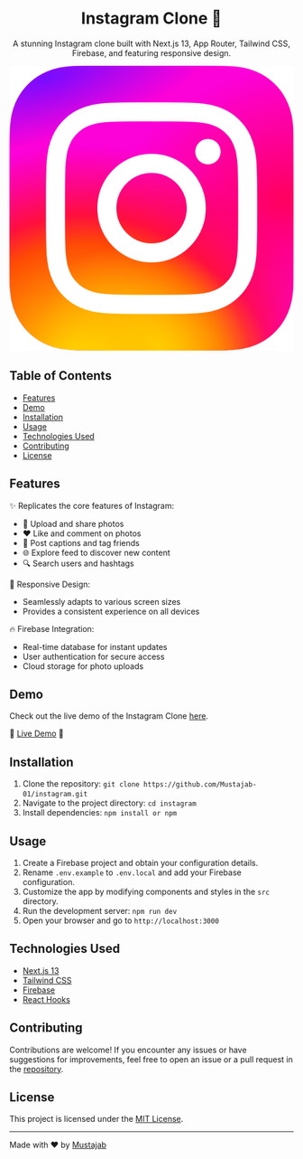 <h1 align="center">
  Instagram Clone 📸
</h1>

<p align="center">
  A stunning Instagram clone built with Next.js 13, App Router, Tailwind CSS, Firebase, and featuring responsive design.
</p>

<p align="center">
  <img src="./src/app/favicon.ico" alt="Demo" width="600">
</p>

## Table of Contents

-   [Features](#features)
-   [Demo](#demo)
-   [Installation](#installation)
-   [Usage](#usage)
-   [Technologies Used](#technologies-used)
-   [Contributing](#contributing)
-   [License](#license)

## Features

✨ Replicates the core features of Instagram:

-   📸 Upload and share photos
-   ❤️ Like and comment on photos
-   📝 Post captions and tag friends
-   🌐 Explore feed to discover new content
-   🔍 Search users and hashtags

📱 Responsive Design:

-   Seamlessly adapts to various screen sizes
-   Provides a consistent experience on all devices

🔥 Firebase Integration:

-   Real-time database for instant updates
-   User authentication for secure access
-   Cloud storage for photo uploads

## Demo

Check out the live demo of the Instagram Clone [here](https://your-demo-link.com).

🚀 [Live Demo](https://your-demo-link.com) 🚀

## Installation

1. Clone the repository: `git clone https://github.com/Mustajab-01/instagram.git`
2. Navigate to the project directory: `cd instagram`
3. Install dependencies: `npm install or npm`

## Usage

1. Create a Firebase project and obtain your configuration details.
2. Rename `.env.example` to `.env.local` and add your Firebase configuration.
3. Customize the app by modifying components and styles in the `src` directory.
4. Run the development server: `npm run dev`
5. Open your browser and go to `http://localhost:3000`

## Technologies Used

-   [Next.js 13](https://nextjs.org)
-   [Tailwind CSS](https://tailwindcss.com)
-   [Firebase](https://firebase.google.com)
-   [React Hooks](https://reactjs.org)

## Contributing

Contributions are welcome! If you encounter any issues or have suggestions for improvements, feel free to open an issue or a pull request in the [repository](https://github.com/Mustajab-01/instagram.git).

## License

This project is licensed under the [MIT License](LICENSE).

---

Made with ❤️ by [Mustajab](https://my-website-link-update-soon.com)
